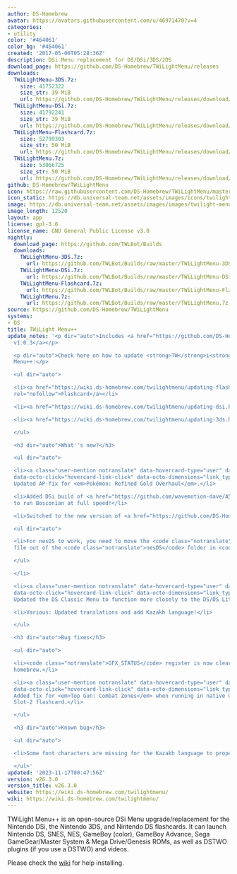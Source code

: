 ```yaml
---
author: DS-Homebrew
avatar: https://avatars.githubusercontent.com/u/46971470?v=4
categories:
- utility
color: '#464061'
color_bg: '#464061'
created: '2017-05-06T05:28:36Z'
description: DSi Menu replacement for DS/DSi/3DS/2DS
download_page: https://github.com/DS-Homebrew/TWiLightMenu/releases
downloads:
  TWiLightMenu-3DS.7z:
    size: 41752322
    size_str: 39 MiB
    url: https://github.com/DS-Homebrew/TWiLightMenu/releases/download/v26.3.0/TWiLightMenu-3DS.7z
  TWiLightMenu-DSi.7z:
    size: 41792241
    size_str: 39 MiB
    url: https://github.com/DS-Homebrew/TWiLightMenu/releases/download/v26.3.0/TWiLightMenu-DSi.7z
  TWiLightMenu-Flashcard.7z:
    size: 52799303
    size_str: 50 MiB
    url: https://github.com/DS-Homebrew/TWiLightMenu/releases/download/v26.3.0/TWiLightMenu-Flashcard.7z
  TWiLightMenu.7z:
    size: 53066725
    size_str: 50 MiB
    url: https://github.com/DS-Homebrew/TWiLightMenu/releases/download/v26.3.0/TWiLightMenu.7z
github: DS-Homebrew/TWiLightMenu
icon: https://raw.githubusercontent.com/DS-Homebrew/TWiLightMenu/master/booter/Twilight%2B%2B-animated%20icon-fix.gif
icon_static: https://db.universal-team.net/assets/images/icons/twilight-menu.png
image: https://db.universal-team.net/assets/images/images/twilight-menu.png
image_length: 12520
layout: app
license: gpl-3.0
license_name: GNU General Public License v3.0
nightly:
  download_page: https://github.com/TWLBot/Builds
  downloads:
    TWiLightMenu-3DS.7z:
      url: https://github.com/TWLBot/Builds/raw/master/TWiLightMenu-3DS.7z
    TWiLightMenu-DSi.7z:
      url: https://github.com/TWLBot/Builds/raw/master/TWiLightMenu-DSi.7z
    TWiLightMenu-Flashcard.7z:
      url: https://github.com/TWLBot/Builds/raw/master/TWiLightMenu-Flashcard.7z
    TWiLightMenu.7z:
      url: https://github.com/TWLBot/Builds/raw/master/TWiLightMenu.7z
source: https://github.com/DS-Homebrew/TWiLightMenu
systems:
- DS
title: TWiLight Menu++
update_notes: '<p dir="auto">Includes <a href="https://github.com/DS-Homebrew/nds-bootstrap/releases/tag/v1.0.3">nds-bootstrap
  v1.0.3</a></p>

  <p dir="auto">Check here on how to update <strong>TW</strong>i<strong>L</strong>ight
  Menu++:</p>

  <ul dir="auto">

  <li><a href="https://wiki.ds-homebrew.com/twilightmenu/updating-flashcard.html"
  rel="nofollow">Flashcard</a></li>

  <li><a href="https://wiki.ds-homebrew.com/twilightmenu/updating-dsi.html" rel="nofollow">DSi</a></li>

  <li><a href="https://wiki.ds-homebrew.com/twilightmenu/updating-3ds.html" rel="nofollow">3DS</a></li>

  </ul>

  <h3 dir="auto">What''s new?</h3>

  <ul dir="auto">

  <li><a class="user-mention notranslate" data-hovercard-type="user" data-hovercard-url="/users/DeadSkullzJr/hovercard"
  data-octo-click="hovercard-link-click" data-octo-dimensions="link_type:self" href="https://github.com/DeadSkullzJr">@DeadSkullzJr</a>:
  Updated AP-fix for <em>Pokémon: Refined Gold Overhaul</em>.</li>

  <li>Added DSi build of <a href="https://github.com/wavemotion-dave/A5200DS/releases/tag/3.4a">A5200DS</a>
  to run Bosconian at full speed!</li>

  <li>Switched to the new version of <a href="https://github.com/DS-Homebrew/NesDS/releases/tag/v1.3d%2B">nesDS</a>!

  <ul dir="auto">

  <li>For nesDS to work, you need to move the <code class="notranslate">.nds</code>
  file out of the <code class="notranslate">nesDS</code> folder in <code class="notranslate">sd:/_nds/TWiLightMenu/emulators/</code>.</li>

  </ul>

  </li>

  <li><a class="user-mention notranslate" data-hovercard-type="user" data-hovercard-url="/users/edo9300/hovercard"
  data-octo-click="hovercard-link-click" data-octo-dimensions="link_type:self" href="https://github.com/edo9300">@edo9300</a>:
  Updated the DS Classic Menu to function more closely to the DS/DS Lite system menu!</li>

  <li>Various: Updated translations and add Kazakh language!</li>

  </ul>

  <h3 dir="auto">Bug fixes</h3>

  <ul dir="auto">

  <li><code class="notranslate">GFX_STATUS</code> register is now cleared before booting
  homebrew.</li>

  <li><a class="user-mention notranslate" data-hovercard-type="user" data-hovercard-url="/users/Dartz150/hovercard"
  data-octo-click="hovercard-link-click" data-octo-dimensions="link_type:self" href="https://github.com/Dartz150">@Dartz150</a>:
  Added fix for <em>Top Gun: Combat Zones</em> when running in native GBA mode with
  Slot-2 flashcard.</li>

  </ul>

  <h3 dir="auto">Known bug</h3>

  <ul dir="auto">

  <li>Some font characters are missing for the Kazakh language to properly display.</li>

  </ul>'
updated: '2023-11-17T00:47:56Z'
version: v26.3.0
version_title: v26.3.0
website: https://wiki.ds-homebrew.com/twilightmenu/
wiki: https://wiki.ds-homebrew.com/twilightmenu/
---
```

TWiLight Menu++ is an open-source DSi Menu upgrade/replacement for the Nintendo DSi, the Nintendo 3DS, and Nintendo DS flashcards. It can launch Nintendo DS, SNES, NES, GameBoy (color), GameBoy Advance, Sega GameGear/Master System & Mega Drive/Genesis ROMs, as well as DSTWO plugins (if you use a DSTWO) and videos.

Please check the [wiki](https://wiki.ds-homebrew.com/twilightmenu/) for help installing.